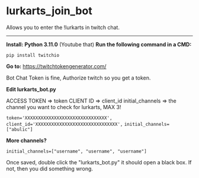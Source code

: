 # lurkarts_join_bot
Allows you to enter the !lurkarts in twitch chat.


------------


**Install: Python 3.11.0** (Youtube that)
**Run the following command in a CMD:**

`pip install twitchio`

**Go to:** https://twitchtokengenerator.com/

Bot Chat Token is fine, Authorize twitch so you get a token.

**Edit lurkarts_bot.py**

ACCESS TOKEN => token
CLIENT ID => client_id
initial_channels => the channel you want to check for lurkarts, MAX 3!

`token='XXXXXXXXXXXXXXXXXXXXXXXXXXXXXXX',` `client_id='XXXXXXXXXXXXXXXXXXXXXXXXXXXXXXX',` `initial_channels=["abulic"]`

**More channels?**

`initial_channels=["username", "username", "username"]`



Once saved, double click the "lurkarts_bot.py" it should open a black box. If  not, then you did something wrong.
